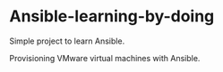 # Ansible-learning-by-doing
Simple project to learn Ansible. 

Provisioning VMware virtual machines with Ansible.
